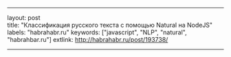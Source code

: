 ---

layout: post  
title: "Классификация русского текста с помощью Natural на NodeJS"
labels: "habrahabr.ru"
keywords: ["javascript", "NLP", "natural", "habrahbar.ru"]
extlink: http://habrahabr.ru/post/193738/

---